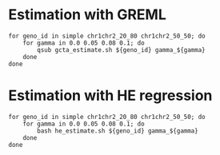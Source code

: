 
# Estimation with GREML
```
for geno_id in simple chr1chr2_20_80 chr1chr2_50_50; do
    for gamma in 0.0 0.05 0.08 0.1; do
        qsub gcta_estimate.sh ${geno_id} gamma_${gamma}
    done
done
```

# Estimation with HE regression
```
for geno_id in simple chr1chr2_20_80 chr1chr2_50_50; do
    for gamma in 0.0 0.05 0.08 0.1; do
        bash he_estimate.sh ${geno_id} gamma_${gamma}
    done
done
```


